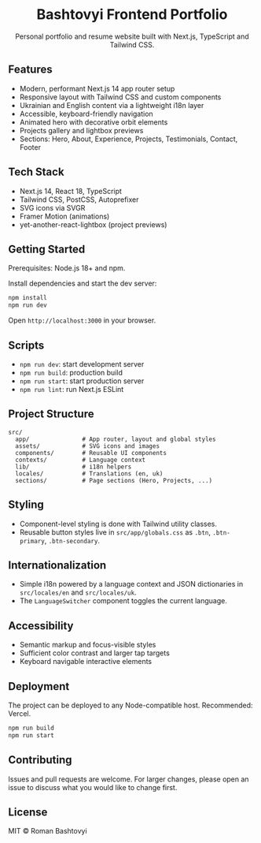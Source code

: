 <div align="center">

# Bashtovyi Frontend Portfolio

Personal portfolio and resume website built with Next.js, TypeScript and Tailwind CSS.

</div>

## Features

- Modern, performant Next.js 14 app router setup
- Responsive layout with Tailwind CSS and custom components
- Ukrainian and English content via a lightweight i18n layer
- Accessible, keyboard-friendly navigation
- Animated hero with decorative orbit elements
- Projects gallery and lightbox previews
- Sections: Hero, About, Experience, Projects, Testimonials, Contact, Footer

## Tech Stack

- Next.js 14, React 18, TypeScript
- Tailwind CSS, PostCSS, Autoprefixer
- SVG icons via SVGR
- Framer Motion (animations)
- yet-another-react-lightbox (project previews)

## Getting Started

Prerequisites: Node.js 18+ and npm.

Install dependencies and start the dev server:

```bash
npm install
npm run dev
```

Open `http://localhost:3000` in your browser.

## Scripts

- `npm run dev`: start development server
- `npm run build`: production build
- `npm run start`: start production server
- `npm run lint`: run Next.js ESLint

## Project Structure

```text
src/
  app/               # App router, layout and global styles
  assets/            # SVG icons and images
  components/        # Reusable UI components
  contexts/          # Language context
  lib/               # i18n helpers
  locales/           # Translations (en, uk)
  sections/          # Page sections (Hero, Projects, ...)
```

## Styling

- Component-level styling is done with Tailwind utility classes.
- Reusable button styles live in `src/app/globals.css` as `.btn`, `.btn-primary`, `.btn-secondary`.

## Internationalization

- Simple i18n powered by a language context and JSON dictionaries in `src/locales/en` and `src/locales/uk`.
- The `LanguageSwitcher` component toggles the current language.

## Accessibility

- Semantic markup and focus-visible styles
- Sufficient color contrast and larger tap targets
- Keyboard navigable interactive elements

## Deployment

The project can be deployed to any Node-compatible host. Recommended: Vercel.

```bash
npm run build
npm run start
```

## Contributing

Issues and pull requests are welcome. For larger changes, please open an issue to discuss what you would like to change first.

## License

MIT © Roman Bashtovyi
